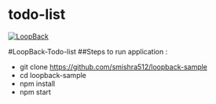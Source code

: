 # todo-list

[![LoopBack](https://github.com/strongloop/loopback-next/raw/master/docs/site/imgs/branding/Powered-by-LoopBack-Badge-(blue)-@2x.png)](http://loopback.io/)

#LoopBack-Todo-list
##Steps to run application :
*  git clone https://github.com/smishra512/loopback-sample
* cd loopback-sample
* npm install
* npm start

